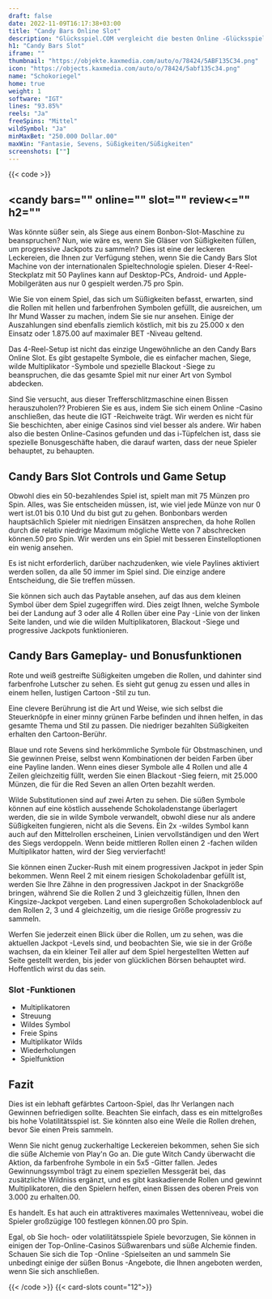 ```yaml
---
draft: false
date: 2022-11-09T16:17:38+03:00
title: "Candy Bars Online Slot"
description: "Glücksspiel.COM vergleicht die besten Online -Glücksspiel -Sites und -spiele der Kanada.  Unabhängige Produktbewertungen und exklusive Anmeldeangebote. Jetzt spielen!"
h1: "Candy Bars Slot"
iframe: ""
thumbnail: "https://objekte.kaxmedia.com/auto/o/78424/5ABF135C34.png"
icon: "https://objects.kaxmedia.com/auto/o/78424/5abf135c34.png"
name: "Schokoriegel"
home: true
weight: 1
software: "IGT"
lines: "93.85%"
reels: "Ja"
freeSpins: "Mittel"
wildSymbol: "Ja"
minMaxBet: "250.000 Dollar.00"
maxWin: "Fantasie, Sevens, Süßigkeiten/Süßigkeiten"
screenshots: [""]
---
```


{{< code >}}<h2><candy bars="" online="" slot="" review<="" h2=""</candy></h2><p>Was könnte süßer sein, als Siege aus einem Bonbon-Slot-Maschine zu beanspruchen? Nun, wie wäre es, wenn Sie Gläser von Süßigkeiten füllen, um progressive Jackpots zu sammeln? Dies ist eine der leckeren Leckereien, die Ihnen zur Verfügung stehen, wenn Sie die Candy Bars Slot Machine von der internationalen Spieltechnologie spielen. Dieser 4-Reel-Steckplatz mit 50 Paylines kann auf Desktop-PCs, Android- und Apple-Mobilgeräten aus nur 0 gespielt werden.75 pro Spin.</p><p>Wie Sie von einem Spiel, das sich um Süßigkeiten befasst, erwarten, sind die Rollen mit hellen und farbenfrohen Symbolen gefüllt, die ausreichen, um Ihr Mund Wasser zu machen, indem Sie sie nur ansehen. Einige der Auszahlungen sind ebenfalls ziemlich köstlich, mit bis zu 25.000 x den Einsatz oder 1.875.00 auf maximaler BET -Niveau geltend.</p><p>Das 4-Reel-Setup ist nicht das einzige Ungewöhnliche an den Candy Bars Online Slot. Es gibt gestapelte Symbole, die es einfacher machen, Siege, wilde Multiplikator -Symbole und spezielle Blackout -Siege zu beanspruchen, die das gesamte Spiel mit nur einer Art von Symbol abdecken.</p><p>Sind Sie versucht, aus dieser Trefferschlitzmaschine einen Bissen herauszuholen?? Probieren Sie es aus, indem Sie sich einem Online -Casino anschließen, das heute die IGT -Reichweite trägt. Wir werden es nicht für Sie beschichten, aber einige Casinos sind viel besser als andere. Wir haben also die besten Online-Casinos gefunden und das i-Tüpfelchen ist, dass sie spezielle Bonusgeschäfte haben, die darauf warten, dass der neue Spieler behauptet, zu behaupten.</p><h2>Candy Bars Slot Controls und Game Setup</h2><p>Obwohl dies ein 50-bezahlendes Spiel ist, spielt man mit 75 Münzen pro Spin. Alles, was Sie entscheiden müssen, ist, wie viel jede Münze von nur 0 wert ist.01 bis 0.10 Und du bist gut zu gehen. Bonbonbars werden hauptsächlich Spieler mit niedrigen Einsätzen ansprechen, da hohe Rollen durch die relativ niedrige Maximum mögliche Wette von 7 abschrecken können.50 pro Spin. Wir werden uns ein Spiel mit besseren Einstelloptionen ein wenig ansehen.</p><p>Es ist nicht erforderlich, darüber nachzudenken, wie viele Paylines aktiviert werden sollen, da alle 50 immer im Spiel sind. Die einzige andere Entscheidung, die Sie treffen müssen.</p><p>Sie können sich auch das Paytable ansehen, auf das aus dem kleinen Symbol über dem Spiel zugegriffen wird. Dies zeigt Ihnen, welche Symbole bei der Landung auf 3 oder alle 4 Rollen über eine Pay -Linie von der linken Seite landen, und wie die wilden Multiplikatoren, Blackout -Siege und progressive Jackpots funktionieren.</p><h2>Candy Bars Gameplay- und Bonusfunktionen</h2><p>Rote und weiß gestreifte Süßigkeiten umgeben die Rollen, und dahinter sind farbenfrohe Lutscher zu sehen. Es sieht gut genug zu essen und alles in einem hellen, lustigen Cartoon -Stil zu tun.</p><p>Eine clevere Berührung ist die Art und Weise, wie sich selbst die Steuerknöpfe in einer minny grünen Farbe befinden und ihnen helfen, in das gesamte Thema und Stil zu passen. Die niedriger bezahlten Süßigkeiten erhalten den Cartoon-Berühr.</p><p>Blaue und rote Sevens sind herkömmliche Symbole für Obstmaschinen, und Sie gewinnen Preise, selbst wenn Kombinationen der beiden Farben über eine Payline landen. Wenn eines dieser Symbole alle 4 Rollen und alle 4 Zeilen gleichzeitig füllt, werden Sie einen Blackout -Sieg feiern, mit 25.000 Münzen, die für die Red Seven an allen Orten bezahlt werden.</p><p>Wilde Substitutionen sind auf zwei Arten zu sehen. Die süßen Symbole können auf eine köstlich aussehende Schokoladenstange überlagert werden, die sie in wilde Symbole verwandelt, obwohl diese nur als andere Süßigkeiten fungieren, nicht als die Sevens. Ein 2x -wildes Symbol kann auch auf den Mittelrollen erscheinen, Linien vervollständigen und den Wert des Siegs verdoppeln. Wenn beide mittleren Rollen einen 2 -fachen wilden Multiplikator hatten, wird der Sieg vervierfacht!</p><p>Sie können einen Zucker-Rush mit einem progressiven Jackpot in jeder Spin bekommen. Wenn Reel 2 mit einem riesigen Schokoladenbar gefüllt ist, werden Sie Ihre Zähne in den progressiven Jackpot in der Snackgröße bringen, während Sie die Rollen 2 und 3 gleichzeitig füllen, Ihnen den Kingsize-Jackpot vergeben. Land einen supergroßen Schokoladenblock auf den Rollen 2, 3 und 4 gleichzeitig, um die riesige Größe progressiv zu sammeln.</p><p>Werfen Sie jederzeit einen Blick über die Rollen, um zu sehen, was die aktuellen Jackpot -Levels sind, und beobachten Sie, wie sie in der Größe wachsen, da ein kleiner Teil aller auf dem Spiel hergestellten Wetten auf Seite gestellt werden, bis jeder von glücklichen Börsen behauptet wird. Hoffentlich wirst du das sein.</p><h3>
Slot -Funktionen</h3><ul>
<li></span>
Multiplikatoren</li>
<li></span>
Streuung</li>
<li></span>
Wildes Symbol</li>
<li></span>
Freie Spins</li>
<li></span>
Multiplikator Wilds</li>
<li></span>
Wiederholungen</li>
<li></span>
Spielfunktion</li></ul><h2>Fazit</h2><p>Dies ist ein lebhaft gefärbtes Cartoon-Spiel, das Ihr Verlangen nach Gewinnen befriedigen sollte. Beachten Sie einfach, dass es ein mittelgroßes bis hohe Volatilitätsspiel ist. Sie könnten also eine Weile die Rollen drehen, bevor Sie einen Preis sammeln.</p><p>Wenn Sie nicht genug zuckerhaltige Leckereien bekommen, sehen Sie sich die süße Alchemie von Play'n Go an. Die gute Witch Candy überwacht die Aktion, da farbenfrohe Symbole in ein 5x5 -Gitter fallen. Jedes Gewinnungssymbol trägt zu einem speziellen Messgerät bei, das zusätzliche Wildniss ergänzt, und es gibt kaskadierende Rollen und gewinnt Multiplikatoren, die den Spielern helfen, einen Bissen des oberen Preis von 3.000 zu erhalten.00.</p><p>Es handelt. Es hat auch ein attraktiveres maximales Wettenniveau, wobei die Spieler großzügige 100 festlegen können.00 pro Spin.</p><p>Egal, ob Sie hoch- oder volatilitätsspiele Spiele bevorzugen, Sie können in einigen der Top-Online-Casinos Süßwarenbars und süße Alchemie finden. Schauen Sie sich die Top -Online -Spielseiten an und sammeln Sie unbedingt einige der süßen Bonus -Angebote, die Ihnen angeboten werden, wenn Sie sich anschließen.</p>{{< /code >}}
{{< card-slots count="12">}}